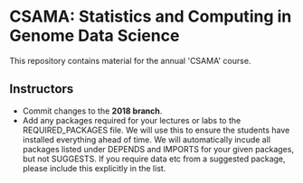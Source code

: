 # CSAMA: Statistics and Computing in Genome Data Science

This repository contains material for the annual 'CSAMA' course.

## Instructors

 - Commit changes to the **2018 branch**.
 - Add any packages required for your lectures or labs to the REQUIRED_PACKAGES file.  We will use this to ensure the students have installed everything ahead of time.  We will automatically incude all packages listed under DEPENDS and IMPORTS for your given packages, but not SUGGESTS.  If you require data etc from a suggested package, please include this explicitly in the list.




